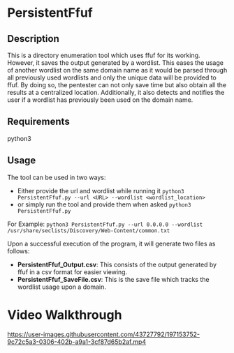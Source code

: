# PersistentFfuf
## Description
This is a directory enumeration tool which uses ffuf for its working. However, it saves the output generated by a wordlist. This eases the usage of another wordlist on the same domain name as it would be parsed through all previously used wordlists and only the unique data will be provided to ffuf. By doing so, the pentester can not only save time but also obtain all the results at a centralized location. Additionally, it also detects and notifies the user if a wordlist has previously been used on the domain name.

## Requirements
python3

## Usage
The tool can be used in two ways:
- Either provide the url and wordlist while running it
```python3 PersistentFfuf.py --url <URL> --wordlist <wordlist_location>```
- or simply run the tool and provide them when asked
```python3 PersistentFfuf.py```

For Example: 
```python3 PersistentFfuf.py --url 0.0.0.0 --wordlist /usr/share/seclists/Discovery/Web-Content/common.txt```

Upon a successful execution of the program, it will generate two files as follows:
- **PersistentFfuf_Output.csv**: This consists of the output generated by ffuf in a csv format for easier viewing.
- **PersistentFfuf_SaveFile.csv**: This is the save file which tracks the wordlist usage upon a domain.

# Video Walkthrough
https://user-images.githubusercontent.com/43727792/197153752-9c72c5a3-0306-402b-a9a1-3cf87d65b2af.mp4
